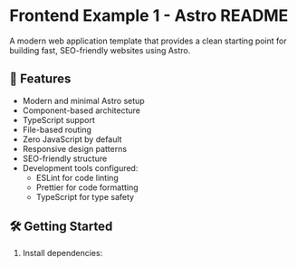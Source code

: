 # Frontend Example 1 - Astro README

A modern web application template that provides a clean starting point for building fast, SEO-friendly websites using Astro.

## 🚀 Features

- Modern and minimal Astro setup
- Component-based architecture
- TypeScript support
- File-based routing
- Zero JavaScript by default
- Responsive design patterns
- SEO-friendly structure
- Development tools configured:
  - ESLint for code linting
  - Prettier for code formatting
  - TypeScript for type safety

## 🛠️ Getting Started

1. Install dependencies: